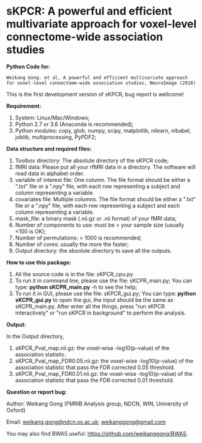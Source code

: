 # sKPCR: A powerful and efficient multivariate approach for voxel-level connectome-wide association studies

**Python Code for:**

```
Weikang Gong. et al, A powerful and efficient multivariate approach for voxel-level connectome-wide association studies, NeuroImage (2018)
```

This is the first development version of sKPCR, bug report is wellcome!

**Requirement:**
1. System: Linux/Mac/Windows;
2. Python 2.7 or 3.6 (Anaconda is recommended);
3. Python modules: copy, glob, numpy, scipy, matplotlib, nilearn, nibabel, joblib, multiprocessing, PyPDF2;


**Data structure and required files:**
1. Toolbox directory: The absolute directory of the sKPCR code;
2. fMRI data: Please put all your rfMRI data in a directory. The software will read data in alphabet order.
3. variable of interest file: One column. The file format should be either a ".txt" file or a ".npy" file, with each row representing a subject and column representing a variable.
4. covariates file: Multiple columns. The file format should be either a ".txt" file or a ".npy" file, with each row representing a subject and each column representing a variable.
5. mask_file: a binary mask (.nii.gz or .nii format) of your fMRI data;
6. Number of components to use: must be < your sample size (usually <100 is OK);
7. Number of permutations: > 1000 is recommended;
8. Number of cores: usually the more the faster;
9. Output directory: the absolute directory to save all the outputs.

**How to use this package:**
1. All the source code is in the file: sKPCR_cpu.py
2. To run it in command line, please use the file: sKCPR_main.py; You can type: **python sKCPR_main.py** -h to see the help;
3. To run it in GUI, please use the file: sKPCR_gui.py; You can type: **python sKCPR_gui.py** to open the gui, the input should be the same as sKCPR_main.py. After enter all the things, press "run sKPCR interactively" or "run sKPCR in background" to perform the analysis.


**Output:**

In the Output directory, 
1. sKPCR_Pval_map.nii.gz: the voxel-wise -log10(p-value) of the association statistic.
2. sKPCR_Pval_map_FDR0.05.nii.gz: the voxel-wise -log10(p-value) of the association statistic that pass the FDR corrected 0.05 threshold.
3. sKPCR_Pval_map_FDR0.01.nii.gz: the voxel-wise -log10(p-value) of the association statistic that pass the FDR corrected 0.01 threshold.

**Question or report bug:**

Author: Weikang Gong (FMRIB Analysis group, NDCN, WIN, University of Oxford)

Email: weikang.gong@ndcn.ox.ac.uk; weikanggong@gmail.com


You may also find BWAS useful: https://github.com/weikanggong/BWAS.


